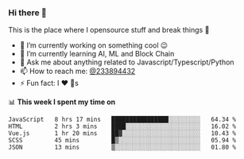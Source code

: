 ### Hi there 👋

<!--
**a233894432/a233894432** is a ✨ _special_ ✨ repository because its `README.md` (this file) appears on your GitHub profile.

Here are some ideas to get you started:

- 🔭 I’m currently working on ...
- 🌱 I’m currently learning ...
- 👯 I’m looking to collaborate on ...
- 🤔 I’m looking for help with ...
- 💬 Ask me about ...
- 📫 How to reach me: ...
- 😄 Pronouns: ...
- ⚡ Fun fact: ...
-->
 
 
This is the place where I opensource stuff and break things :rofl:

- 🔭 I’m currently working on something cool :wink:
- 🌱 I’m currently learning AI, ML and Block Chain
- 💬 Ask me about anything related to Javascript/Typescript/Python
- 📫 How to reach me: [@233894432](https://twitter.com/233894432)
- ⚡ Fun fact: I :heart: :dog:s

📊 **This week I spent my time on**
<!--START_SECTION:waka-->
```text
JavaScript   8 hrs 17 mins   ████████████████░░░░░░░░░   64.34 % 
HTML         2 hrs 3 mins    ████░░░░░░░░░░░░░░░░░░░░░   16.02 % 
Vue.js       1 hr 20 mins    ██▓░░░░░░░░░░░░░░░░░░░░░░   10.43 % 
SCSS         45 mins         █▒░░░░░░░░░░░░░░░░░░░░░░░   05.94 % 
JSON         13 mins         ▒░░░░░░░░░░░░░░░░░░░░░░░░   01.80 % 
```
<!--END_SECTION:waka-->
